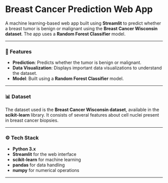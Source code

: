 # Breast Cancer Prediction Web App

A machine learning-based web app built using **Streamlit** to predict whether a breast tumor is benign or malignant using the **Breast Cancer Wisconsin dataset**. The app uses a **Random Forest Classifier** model.

---

### 📝 **Features**
- **Prediction**: Predicts whether the tumor is benign or malignant.
- **Data Visualization**: Displays important data visualizations to understand the dataset.
- **Model**: Built using a **Random Forest Classifier** model.

---

### 📊 **Dataset**
The dataset used is the **Breast Cancer Wisconsin dataset**, available in the **scikit-learn** library. It consists of several features about cell nuclei present in breast cancer biopsies.

---

### ⚙️ **Tech Stack**
- **Python 3.x**
- **Streamlit** for the web interface
- **scikit-learn** for machine learning
- **pandas** for data handling
- **numpy** for numerical operations

---
